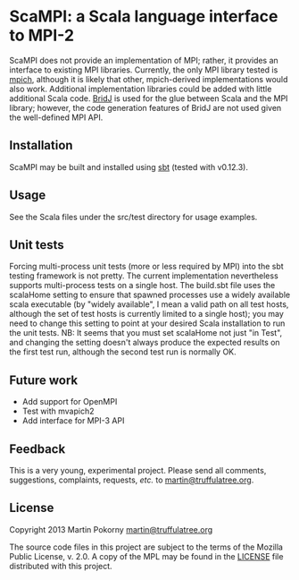 ScaMPI: a Scala language interface to MPI-2
===========================================

ScaMPI does not provide an implementation of MPI; rather, it provides an interface to existing MPI libraries. Currently, the only MPI library tested is [mpich](http://www.mpich.org "mpich"), although it is likely that other, mpich-derived implementations would also work. Additional implementation libraries could be added with little additional Scala code. [BridJ](http://code.google.com/p/bridj "BridJ") is used for the glue between Scala and the MPI library; however, the code generation features of BridJ are not used given the well-defined MPI API.

Installation
------------

ScaMPI may be built and installed using [sbt](http://www.scala-sbt.org/ "sbt") (tested with v0.12.3).

Usage
-----

See the Scala files under the src/test directory for usage examples.

Unit tests
----------

Forcing multi-process unit tests (more or less required by MPI) into the sbt testing framework is not pretty. The current implementation nevertheless supports multi-process tests on a single host. The build.sbt file uses the scalaHome setting to ensure that spawned processes use a widely available scala executable (by "widely available", I mean a valid path on all test hosts, although the set of test hosts is currently limited to a single host); you may need to change this setting to point at your desired Scala installation to run the unit tests. NB: It seems that you must set scalaHome not just "in Test", and changing the setting doesn't always produce the expected results on the first test run, although the second test run is normally OK.

Future work
-----------

+ Add support for OpenMPI
+ Test with mvapich2
+ Add interface for MPI-3 API

Feedback
--------

This is a very young, experimental project. Please send all comments, suggestions, complaints, requests, *etc.* to <martin@truffulatree.org>.

License
-------

Copyright 2013 Martin Pokorny <martin@truffulatree.org>

The source code files in this project are subject to the terms of the Mozilla Public License, v. 2.0. A copy of the MPL may be found in the [LICENSE](LICENSE) file distributed with this project.
